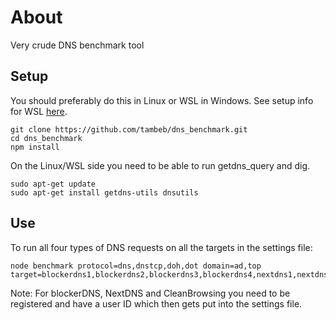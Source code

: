 # About
Very crude DNS benchmark tool

## Setup
You should preferably do this in Linux or WSL in Windows. See setup info for WSL [here](https://docs.microsoft.com/en-us/windows/wsl/install-win10).
```
git clone https://github.com/tambeb/dns_benchmark.git
cd dns_benchmark
npm install
```
On the Linux/WSL side you need to be able to run getdns_query and dig.
```
sudo apt-get update
sudo apt-get install getdns-utils dnsutils
```
## Use
To run all four types of DNS requests on all the targets in the settings file:
```
node benchmark protocol=dns,dnstcp,doh,dot domain=ad,top target=blockerdns1,blockerdns2,blockerdns3,blockerdns4,nextdns1,nextdns2,cleanbrowsing1,cleanbrowsing2,adguard1,adguard2
```
Note: For blockerDNS, NextDNS and CleanBrowsing you need to be registered and have a user ID which then gets put into the settings file.
